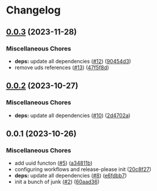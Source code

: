 # Changelog

## [0.0.3](https://github.com/defenseunicorns/delivery-aws-iac-utils/compare/v0.0.2...v0.0.3) (2023-11-28)


### Miscellaneous Chores

* **deps:** update all dependencies ([#12](https://github.com/defenseunicorns/delivery-aws-iac-utils/issues/12)) ([90454d3](https://github.com/defenseunicorns/delivery-aws-iac-utils/commit/90454d308f8480ad21fba22fc19b949d8a8cbbd1))
* remove uds references ([#13](https://github.com/defenseunicorns/delivery-aws-iac-utils/issues/13)) ([47f5f8d](https://github.com/defenseunicorns/delivery-aws-iac-utils/commit/47f5f8dcf20757e3a471716fd9ae77004e058259))

## [0.0.2](https://github.com/defenseunicorns/delivery-aws-iac-utils/compare/v0.0.1...v0.0.2) (2023-10-27)


### Miscellaneous Chores

* **deps:** update all dependencies ([#10](https://github.com/defenseunicorns/delivery-aws-iac-utils/issues/10)) ([2d4702a](https://github.com/defenseunicorns/delivery-aws-iac-utils/commit/2d4702aa8ffd337f7cd2db0176b7cca9458a24b2))

## 0.0.1 (2023-10-26)


### Miscellaneous Chores

* add uuid functon ([#5](https://github.com/defenseunicorns/delivery-aws-iac-utils/issues/5)) ([a34811b](https://github.com/defenseunicorns/delivery-aws-iac-utils/commit/a34811b383566fe54a13706477325795156b26e3))
* configuring workflows and release-please init ([20c8f27](https://github.com/defenseunicorns/delivery-aws-iac-utils/commit/20c8f27d7884deaf72c9894e8498f1f75dbe3d5d))
* **deps:** update all dependencies ([#8](https://github.com/defenseunicorns/delivery-aws-iac-utils/issues/8)) ([e6fdbb7](https://github.com/defenseunicorns/delivery-aws-iac-utils/commit/e6fdbb743f119321dd87751e912be14cc9e17d77))
* init a bunch of junk ([#2](https://github.com/defenseunicorns/delivery-aws-iac-utils/issues/2)) ([60aad36](https://github.com/defenseunicorns/delivery-aws-iac-utils/commit/60aad36d34b423bc7bbee22fb68a4c7561cc6a86))

